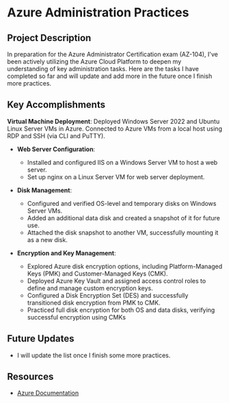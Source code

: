 # Azure Administration Practices

## Project Description
In preparation for the Azure Administrator Certification exam (AZ-104), I've been actively utilizing the Azure Cloud Platform to deepen my understanding of key administration tasks. Here are the tasks I have completed so far and will update and add more in the future once I finish more practices.

## Key Accomplishments
 **Virtual Machine Deployment**:
   Deployed Windows Server 2022 and Ubuntu Linux Server VMs in Azure.
   Connected to Azure VMs from a local host using RDP and SSH (via CLI and PuTTY).
  
- **Web Server Configuration**:
  - Installed and configured IIS on a Windows Server VM to host a web server.
  - Set up nginx on a Linux Server VM for web server deployment.

- **Disk Management**:
  - Configured and verified OS-level and temporary disks on Windows Server VMs.
  - Added an additional data disk and created a snapshot of it for future use.
  - Attached the disk snapshot to another VM, successfully mounting it as a new disk.
  
- **Encryption and Key Management**:
  - Explored Azure disk encryption options, including Platform-Managed Keys (PMK) and Customer-Managed Keys (CMK).
  - Deployed Azure Key Vault and assigned access control roles to define and manage custom encryption keys.
  - Configured a Disk Encryption Set (DES) and successfully transitioned disk encryption from PMK to CMK.
  - Practiced full disk encryption for both OS and data disks, verifying successful encryption using CMKs

## Future Updates
- I will update the list once I finish some more practices.

## Resources
- [Azure Documentation](https://docs.microsoft.com/en-us/azure/)
